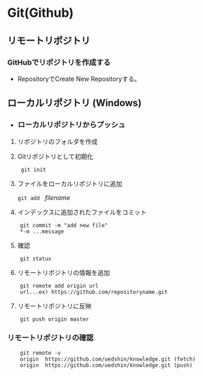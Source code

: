 # Git(Github) #

## リモートリポジトリ ##
### GitHubでリポジトリを作成する ###
- RepositoryでCreate New Repositoryする。

## ローカルリポジトリ (Windows) ##
- ### ローカルリポジトリからプッシュ ###
1. リポジトリのフォルダを作成
2. Gitリポジトリとして初期化　　

        git init

3. ファイルをローカルリポジトリに追加

    `git add` &nbsp; *filename*

4. インデックスに追加されたファイルをコミット    
```
    git commit -m "add new file"
    *-m ...message
```
5. 確認
```
    git status
```
6. リモートリポジトリの情報を追加
```
    git remote add origin url
    url...ex) https://github.com/repositoryname.git
```
7. リモートリポジトリに反映
```
    git push origin master
```
### リモートリポジトリの確認 ###
```
    git remote -v
    origin  https://github.com/uedshin/knowledge.git (fetch)
    origin  https://github.com/uedshin/knowledge.git (push)
```
